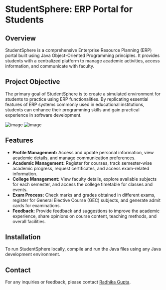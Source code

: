 # StudentSphere: ERP Portal for Students

## Overview

StudentSphere is a comprehensive Enterprise Resource Planning (ERP) portal built using Java Object-Oriented Programming principles. It provides students with a centralized platform to manage academic activities, access information, and communicate with faculty.

## Project Objective

The primary goal of StudentSphere is to create a simulated environment for students to practice using ERP functionalities. By replicating essential features of ERP systems commonly used in educational institutions, students can enhance their programming skills and gain practical experience in software development.

![image](https://github.com/radhikaa-gupta/StudentSphere/assets/123308047/c3b23ae2-c7e1-4cac-8130-b96b752bf995)
![image](https://github.com/radhikaa-gupta/StudentSphere/assets/123308047/f61e8fa5-43cb-4f12-9e46-5193eac85f5c)

## Features

- **Profile Management:** Access and update personal information, view academic details, and manage communication preferences.
- **Academic Management:** Register for courses, track semester-wise academic progress, request certificates, and access exam-related information.
- **College Management:** View faculty details, explore available subjects for each semester, and access the college timetable for classes and events.
- **Exam Process:** Check marks and grades obtained in different exams, register for General Elective Course (GEC) subjects, and generate admit cards for examinations.
- **Feedback:** Provide feedback and suggestions to improve the academic experience, share opinions on course content, teaching methods, and overall facilities.

## Installation
To run StudentSphere locally, compile and run the Java files using any Java development environment.

## Contact
For any inquiries or feedback, please contact [Radhika Gupta](mailto:radhika100btcsai22@igdtuw.ac.in).

